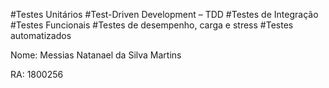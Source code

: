 #Testes Unitários
#Test-Driven Development – TDD
#Testes de Integração
#Testes Funcionais
#Testes de desempenho, carga e stress
#Testes automatizados


Nome: Messias Natanael da Silva Martins

RA: 1800256
